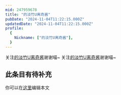 ```yaml
---
mid: 247959678
title: "的淡竹U离奇酱"
pubDate: "2024-11-04T11:22:15.000Z"
updatedDate: "2024-11-04T11:22:15.000Z"
profile:
  {
    Nickname: ["的淡竹U离奇酱"],
  }
---
```


关注[的淡竹U离奇酱](https://space.bilibili.com/247959678)谢谢喵~ 关注[的淡竹U离奇酱](https://space.bilibili.com/247959678)谢谢喵~

## 此条目有待补充
你可以在[这里](https://github.com/Yuhanawa/VTuber.ICU/edit/master/src/content/v/的淡竹U离奇酱/index.md)编辑本文
